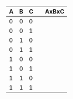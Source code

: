 
| A   | B   | C   |     | AxBxC |
| --- | --- | --- | --- | ----- |
| 0   | 0   | 0   |     |       |
| 0   | 0   | 1   |     |       |
| 0   | 1   | 0   |     |       |
| 0   | 1   | 1   |     |       |
| 1   | 0   | 0   |     |       |
| 1   | 0   | 1   |     |       |
| 1   | 1   | 0   |     |       |
| 1   | 1   | 1   |     |       |
